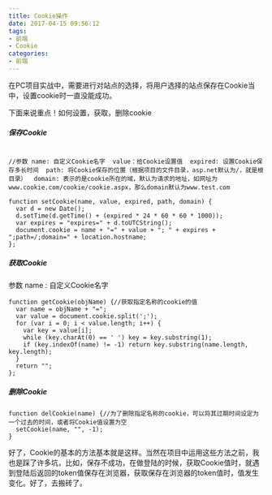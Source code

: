 ```yaml
---
title: Cookie操作
date: 2017-04-15 09:56:12
tags: 
- 前端
- Cookie
categories: 
- 前端
---
```

在PC项目实战中，需要进行对站点的选择，将用户选择的站点保存在Cookie当中，设置cookie时一直没能成功。

下面来说重点！如何设置，获取，删除cookie

<!-- more -->

##### 保存Cookie

```
 
//参数 name: 自定义Cookie名字  value：给Cookie设置值  expired: 设置Cookie保存多长时间  path: 将Cookie保存的位置（根据项目的文件目录，asp.net默认为/，就是根目录）  domain: 表示的是cookie所在的域，默认为请求的地址，如网址为www.cookie.com/cookie/cookie.aspx，那么domain默认为www.test.com

function setCookie(name, value, expired, path, domain) {
  var d = new Date();
  d.setTime(d.getTime() + (expired * 24 * 60 * 60 * 1000));
  var expires = "expires=" + d.toUTCString();
  document.cookie = name + "=" + value + "; " + expires + ";path=/;domain=" + location.hostname;
};

```

##### 获取Cookie

参数 name : 自定义Cookie名字
```
function getCookie(objName) {//获取指定名称的cookie的值 
  var name = objName + "=";
  var value = document.cookie.split(';');
  for (var i = 0; i < value.length; i++) {
    var key = value[i];
    while (key.charAt(0) == ' ') key = key.substring(1);
    if (key.indexOf(name) != -1) return key.substring(name.length, key.length);
  }
  return "";
};

```

##### 删除Cookie

```
function delCookie(name) {//为了删除指定名称的cookie，可以将其过期时间设定为一个过去的时间，或者将Cookie值设置为空 
  setCookie(name, "", -1);
}

```

好了，Cookie的基本的方法基本就是这样。当然在项目中运用这些方法之前，我也是踩了许多坑，比如，保存不成功，在做登陆的时候，获取Cookie值时，就遇到登陆后返回的token值保存在浏览器，获取保存在浏览器的token值时，值发生变化。好了，去搬砖了。